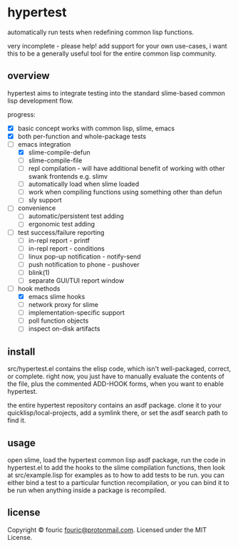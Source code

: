 # hypertest

automatically run tests when redefining common lisp functions.

very incomplete - please help! add support for your own use-cases, i want this to be a generally useful tool for the entire common lisp community.

## overview

hypertest aims to integrate testing into the standard slime-based common lisp development flow.

progress:

- [x] basic concept works with common lisp, slime, emacs
- [x] both per-function and whole-package tests
- [ ] emacs integration
  - [x] slime-compile-defun
  - [ ] slime-compile-file
  - [ ] repl compilation - will have additional benefit of working with other swank frontends e.g. slimv
  - [ ] automatically load when slime loaded
  - [ ] work when compiling functions using something other than defun
  - [ ] sly support
- [ ] convenience
  - [ ] automatic/persistent test adding
  - [ ] ergonomic test adding
- [ ] test success/failure reporting
  - [ ] in-repl report - printf
  - [ ] in-repl report - conditions
  - [ ] linux pop-up notification - notify-send
  - [ ] push notification to phone - pushover
  - [ ] blink(1)
  - [ ] separate GUI/TUI report window
- [ ] hook methods
  - [x] emacs slime hooks
  - [ ] network proxy for slime
  - [ ] implementation-specific support
  - [ ] poll function objects
  - [ ] inspect on-disk artifacts

## install

src/hypertest.el contains the elisp code, which isn't well-packaged, correct, or complete. right now, you just have to manually evaluate the contents of the file, plus the commented ADD-HOOK forms, when you want to enable hypertest.

the entire hypertest repository contains an asdf package. clone it to your quicklisp/local-projects, add a symlink there, or set the asdf search path to find it.

## usage

open slime, load the hypertest common lisp asdf package, run the code in hypertest.el to add the hooks to the slime compilation functions, then look at src/example.lisp for examples as to how to add tests to be run. you can either bind a test to a particular function recompilation, or you can bind it to be run when anything inside a package is recompiled.

## license

Copyright © fouric <fouric@protonmail.com>. Licensed under the MIT License.